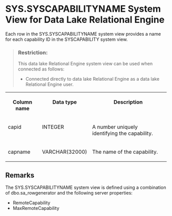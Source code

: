 <!-- loio3be6e8886c5f101499f0f49f10ebba92 -->

# SYS.SYSCAPABILITYNAME System View for Data Lake Relational Engine

Each row in the SYS.SYSCAPABILITYNAME system view provides a name for each capability ID in the SYSCAPABILITY system view.



> ### Restriction:  
> This data lake Relational Engine system view can be used when connected as follows:
> 
> -   Connected directly to data lake Relational Engine as a data lake Relational Engine user.




<table>
<tr>
<th valign="top">

Column name



</th>
<th valign="top">

Data type



</th>
<th valign="top">

Description



</th>
</tr>
<tr>
<td valign="top">

capid



</td>
<td valign="top">

INTEGER



</td>
<td valign="top">

A number uniquely identifying the capability.



</td>
</tr>
<tr>
<td valign="top">

capname



</td>
<td valign="top">

VARCHAR\(32000\)



</td>
<td valign="top">

The name of the capability.



</td>
</tr>
</table>



## Remarks

The SYS.SYSCAPABILITYNAME system view is defined using a combination of dbo.sa\_rowgenerator and the following server properties:

-   RemoteCapability
-   MaxRemoteCapability

